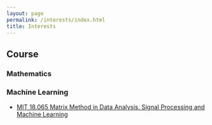 ```yaml
---
layout: page
permalink: /interests/index.html
title: Interests
---
```


## Course

### Mathematics

### Machine Learning

- [MIT 18.065 Matrix Method in Data Analysis, Signal Processing and Machine Learning](https://www.youtube.com/watch?v=Cx5Z-OslNWE&list=PLUl4u3cNGP63oMNUHXqIUcrkS2PivhN3k)

  





